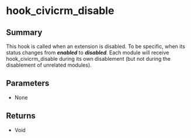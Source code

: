 # hook_civicrm_disable

## Summary

This hook is called when an extension is disabled. To be specific, when
its status changes from ***enabled*** to ***disabled**.* Each module
will receive hook_civicrm_disable during its own disablement (but not
during the disablement of unrelated modules).

## Parameters

-   None

## Returns

-   Void